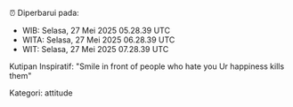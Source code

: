 ⏰ Diperbarui pada:
- WIB: Selasa, 27 Mei 2025 05.28.39 UTC
- WITA: Selasa, 27 Mei 2025 06.28.39 UTC
- WIT: Selasa, 27 Mei 2025 07.28.39 UTC

Kutipan Inspiratif:
"Smile in front of people who hate you Ur happiness kills them"


Kategori: attitude


